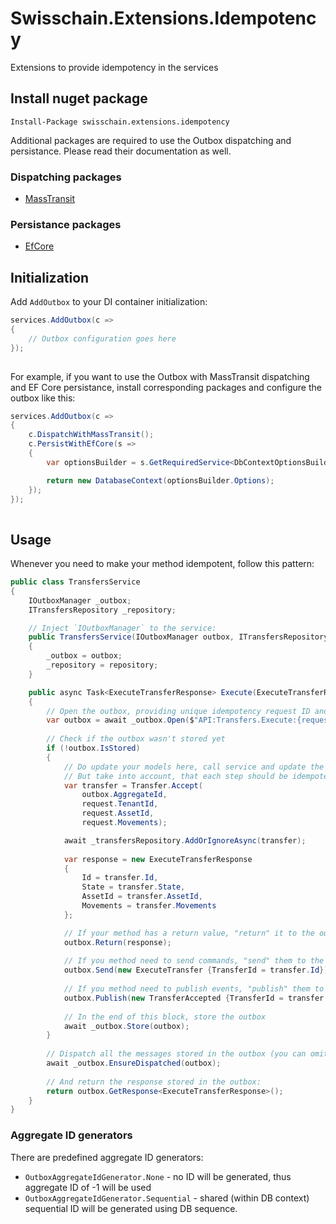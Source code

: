 # Swisschain.Extensions.Idempotency
Extensions to provide idempotency in the services

## Install nuget package

`Install-Package swisschain.extensions.idempotency`

Additional packages are required to use the Outbox dispatching and persistance. Please read their documentation as well.

### Dispatching packages

- [MassTransit](https://github.com/swisschain/Swisschain.Extensions.Idempotency.MassTransit)

### Persistance packages

- [EfCore](https://github.com/swisschain/Swisschain.Extensions.Idempotency.EfCore)

## Initialization

Add `AddOutbox` to your DI container initialization:

```c#
services.AddOutbox(c =>
{
    // Outbox configuration goes here
});
            
```

For example, if you want to use the Outbox with MassTransit dispatching and EF Core persistance, install corresponding packages and configure the outbox like this:

```c#
services.AddOutbox(c =>
{
    c.DispatchWithMassTransit();
    c.PersistWithEfCore(s =>
    {
        var optionsBuilder = s.GetRequiredService<DbContextOptionsBuilder<DatabaseContext>>();

        return new DatabaseContext(optionsBuilder.Options);
    });
});
    
```

## Usage

Whenever you need to make your method idempotent, follow this pattern:

```c#
public class TransfersService
{
    IOutboxManager _outbox;
    ITransfersRepository _repository;

    // Inject `IOutboxManager` to the service:
    public TransfersService(IOutboxManager outbox, ITransfersRepository repository)
    {
        _outbox = outbox;
        _repository = repository;
    }

    public async Task<ExecuteTransferResponse> Execute(ExecuteTransferRequest request)
    {
        // Open the outbox, providing unique idempotency request ID and factory of the aggregate ID which is created by this method.
        var outbox = await _outbox.Open($"API:Transfers.Execute:{request.RequestId}", () => _transfersRepository.GetIdAsync());
        
        // Check if the outbox wasn't stored yet
        if (!outbox.IsStored)
        {
            // Do update your models here, call service and update the state whatever you need. 
            // But take into account, that each step should be idempotent itself.
            var transfer = Transfer.Accept(
                outbox.AggregateId,
                request.TenantId,
                request.AssetId,
                request.Movements);

            await _transfersRepository.AddOrIgnoreAsync(transfer);
            
            var response = new ExecuteTransferResponse
            {
                Id = transfer.Id,
                State = transfer.State,
                AssetId = transfer.AssetId,
                Movements = transfer.Movements
            };

            // If your method has a return value, "return" it to the outbox:
            outbox.Return(response);
            
            // If you method need to send commands, "send" them to the outbox:
            outbox.Send(new ExecuteTransfer {TransferId = transfer.Id});
            
            // If you method need to publish events, "publish" them to the outbox:
            outbox.Publish(new TransferAccepted {TransferId = transfer.Id, RequestId = RequestId});
            
            // In the end of this block, store the outbox
            await _outbox.Store(outbox);
        }
        
        // Dispatch all the messages stored in the outbox (you can omit this, if your method doesn't produce messages):
        await _outbox.EnsureDispatched(outbox);
        
        // And return the response stored in the outbox:
        return outbox.GetResponse<ExecuteTransferResponse>();
    }
}

```

### Aggregate ID generators

There are predefined aggregate ID generators:

- `OutboxAggregateIdGenerator.None` - no ID will be generated, thus aggregate ID of -1 will be used
- `OutboxAggregateIdGenerator.Sequential` - shared (within DB context) sequential ID will be generated using DB sequence.